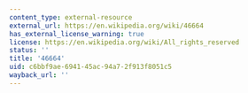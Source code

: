 ```yaml
---
content_type: external-resource
external_url: https://en.wikipedia.org/wiki/46664
has_external_license_warning: true
license: https://en.wikipedia.org/wiki/All_rights_reserved
status: ''
title: '46664'
uid: c6bbf9ae-6941-45ac-94a7-2f913f8051c5
wayback_url: ''
---
```

